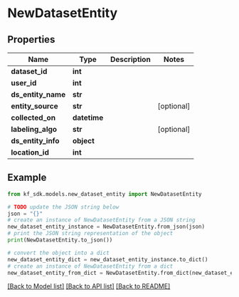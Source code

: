 # NewDatasetEntity


## Properties

Name | Type | Description | Notes
------------ | ------------- | ------------- | -------------
**dataset_id** | **int** |  | 
**user_id** | **int** |  | 
**ds_entity_name** | **str** |  | 
**entity_source** | **str** |  | [optional] 
**collected_on** | **datetime** |  | 
**labeling_algo** | **str** |  | [optional] 
**ds_entity_info** | **object** |  | 
**location_id** | **int** |  | 

## Example

```python
from kf_sdk.models.new_dataset_entity import NewDatasetEntity

# TODO update the JSON string below
json = "{}"
# create an instance of NewDatasetEntity from a JSON string
new_dataset_entity_instance = NewDatasetEntity.from_json(json)
# print the JSON string representation of the object
print(NewDatasetEntity.to_json())

# convert the object into a dict
new_dataset_entity_dict = new_dataset_entity_instance.to_dict()
# create an instance of NewDatasetEntity from a dict
new_dataset_entity_from_dict = NewDatasetEntity.from_dict(new_dataset_entity_dict)
```
[[Back to Model list]](../README.md#documentation-for-models) [[Back to API list]](../README.md#documentation-for-api-endpoints) [[Back to README]](../README.md)


